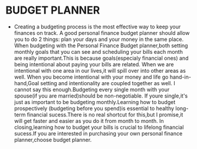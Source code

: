 # BUDGET PLANNER

 
   * Creating a budgeting process is the most effective way to keep your finances on track.
 A good personal finance budget planner should allow you to do 2 things: plan your days and your 
 money in the same place.
   When budgeting with the Personal Finance Budget planner,both setting monthly goals that you can 
 see and scheduling your bills each     month are really important.This is because goals(especialy 
 financial ones) and being intentional about paying your bills are related.
 When we are intentional with one area in our lives,it will spill over into other areas as well.
 When you become intentional with your money and life go hand-in-hand,Goal setting and intentionality
 are coupled together as well.
   I cannot say this enough.Budgeting every single month with your spouse(if you are married)should be non-negotiable.
 If youre single,it's just as important to be budgeting monthly.Learning how to budget prospectively
 (budgeting before you spend)is essential to healthy long-term financial sucess.There is no real shortcut 
 for this,but I promise,it will get faster and easier as you do it from month to month.
 In closing,learning how to budget your bills is crucial to lifelong financial sucess.If you are interested
 in purchasing your own personal finance planner,choose budget planner.

